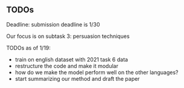 ## TODOs

Deadline: submission deadline is 1/30

Our focus is on subtask 3: persuasion techniques

TODOs as of 1/19:
 - train on english dataset with 2021 task 6 data
 - restructure the code and make it modular
 - how do we make the model perform well on the other languages?
 - start summarizing our method and draft the paper  